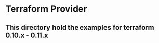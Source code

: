 Terraform Provider
==================


This directory hold the examples for terraform 0.10.x - 0.11.x
--------------------------------------------------------------
